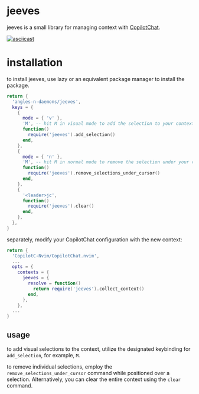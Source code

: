 # jeeves

jeeves is a small library for managing context with [CopilotChat](https://github.com/CopilotC-Nvim/CopilotChat.nvim).


[![asciicast](https://asciinema.org/a/9VQ8OdALcuyfXKqBohqXswsKk.svg)](https://asciinema.org/a/9VQ8OdALcuyfXKqBohqXswsKk)

# installation

to install jeeves, use lazy or an equivalent package manager to install the package.

```lua
return {
  'angles-n-daemons/jeeves',
  keys = {
    {
      mode = { 'v' },
      'M', -- hit M in visual mode to add the selection to your context.
      function()
        require('jeeves').add_selection()
      end,
    },
    {
      mode = { 'n' },
      'M', -- hit M in normal mode to remove the selection under your cursor.
      function()
        require('jeeves').remove_selections_under_cursor()
      end,
    },
    {
      '<leader>jc',
      function()
        require('jeeves').clear()
      end,
    },
  },
}
```

separately, modify your CopilotChat configuration with the new context:

```lua
return {
  'CopilotC-Nvim/CopilotChat.nvim',
  ...
  opts = {
    contexts = {
      jeeves = {
        resolve = function()
          return require('jeeves').collect_context()
        end,
      },
    },
  ...
}
```

## usage

to add visual selections to the context, utilize the designated keybinding for `add_selection`, for example, `M`.

to remove individual selections, employ the `remove_selections_under_cursor` command while positioned over a selection. Alternatively, you can clear the entire context using the `clear` command.
